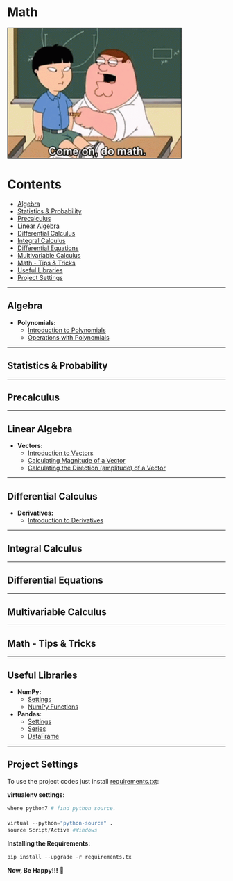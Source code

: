 # Math

![title](res/math-logo2.gif)

# Contents

 - [Algebra](#algebra)
 - [Statistics & Probability](#statistics-probability)
 - [Precalculus](#precalculus)
 - [Linear Algebra](#linear-algebra)
 - [Differential Calculus](#differential-calculus)
 - [Integral Calculus](#integral-calculus)
 - [Differential Equations](#differential-equations)
 - [Multivariable Calculus](#multivariable-calculus)
 - [Math - Tips & Tricks](#tips-and-tricks)
 - [Useful Libraries](#useful-libraries)
 - [Project Settings](#settings)

---

<div id='algebra'></div>

## Algebra

 - **Polynomials:**
   - [Introduction to Polynomials](modules/algebra/polynomials/intro-to-polynomials.md)
   - [Operations with Polynomials](modules/algebra/polynomials/operations-w-polynomials.md)

---

<div id='statistics-probability'></div>

## Statistics & Probability

---

<div id='precalculus'></div>

## Precalculus

---

<div id='linear-algebra'></div>

## Linear Algebra

 - **Vectors:**
   - [Introduction to Vectors](modules/linear-algebra/vectors/intro-to-vectors.md)
   - [Calculating Magnitude of a Vector](modules/linear-algebra/vectors/calculating-magnitude.md)
   - [Calculating the Direction (amplitude) of a Vector](modules/linear-algebra/vectors/calculating-direction.md)

---

<div id='differential-calculus'></div>

## Differential Calculus

 - **Derivatives:**
   - [Introduction to Derivatives](modules/differential-calculus/derivatives/intro-to-derivatives.md)

---

<div id='integral-calculus'></div>

## Integral Calculus

---

<div id='differential-equations'></div>

## Differential Equations

---

<div id='multivariable-calculus'></div>

## Multivariable Calculus

---

<div id='tips-and-tricks'></div>

## Math - Tips & Tricks

---

<div id='useful-libraries'></div>

## Useful Libraries

 - **NumPy:**
   - [Settings](modules/useful-libraries/numpy/settings.md)
   - [NumPy Functions](modules/useful-libraries/numpy/numpy-functions.md)
 - **Pandas:**  
   - [Settings](modules/useful-libraries/pandas/settings.md)
   - [Series](modules/useful-libraries/pandas/series.md)
   - [DataFrame](modules/useful-libraries/pandas/dataframe.md)

---

<div id='settings'></div>

## Project Settings

To use the project codes just install [requirements.txt](requirements.txt):

**virtualenv settings:**  
```python
where python7 # find python source.

virtual --python="python-source" .
source Script/Active #Windows
```

**Installing the Requirements:**  
```python
pip install --upgrade -r requirements.tx
```

**Now, Be Happy!!!** 😬
